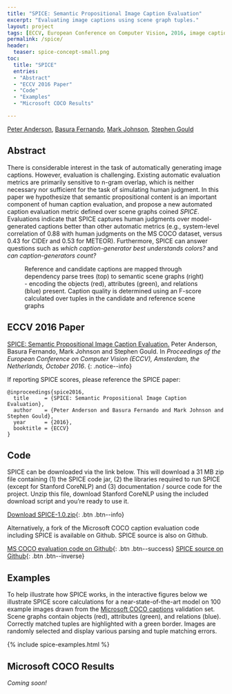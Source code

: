 ```yaml
---
title: "SPICE: Semantic Propositional Image Caption Evaluation"
excerpt: "Evaluating image captions using scene graph tuples."
layout: project
tags: [ECCV, European Conference on Computer Vision, 2016, image captioning, evaluation metric, Microsoft COCO]
permalink: /spice/
header:
  teaser: spice-concept-small.png
toc:
  title: "SPICE"
  entries:
  - "Abstract"
  - "ECCV 2016 Paper"
  - "Code"
  - "Examples"
  - "Microsoft COCO Results"

---
```


[Peter Anderson](/), [Basura Fernando](http://users.cecs.anu.edu.au/~basura/), [Mark Johnson](http://web.science.mq.edu.au/~mjohnson/), [Stephen Gould](http://users.cecs.anu.edu.au/~sgould/)


## Abstract
There is considerable interest in the task of automatically generating image captions. However, evaluation is challenging. Existing automatic evaluation metrics are primarily sensitive to n-gram overlap, which is neither necessary nor sufficient for the task of simulating human judgment. In this paper we hypothesize that semantic propositional content is an important component of human caption evaluation, and propose a new automated caption evaluation metric defined over scene graphs coined *SPICE*. Evaluations indicate that SPICE captures human judgments over model-generated captions better than other automatic metrics (e.g., system-level correlation of 0.88 with human judgments on the MS COCO dataset, versus 0.43 for CIDEr and 0.53 for METEOR). Furthermore, SPICE can answer questions such as *which caption-generator best understands colors?* and *can caption-generators count?*

<figure class="align-center" style="max-width: 433px;"> 
  <img src="{{ site.url }}{{ site.baseurl }}/images/spice-concept.png" alt="">
  <figcaption>Reference and candidate captions are mapped through dependency parse trees (top) to semantic scene graphs (right) - encoding the objects (red), attributes (green), and relations (blue) present. Caption quality is determined using an F-score calculated over tuples in the candidate and reference scene graphs</figcaption>
</figure>

## ECCV 2016 Paper

[SPICE: Semantic Propositional Image Caption Evaluation.](/images/SPICE.pdf) Peter Anderson, Basura Fernando, Mark Johnson and Stephen Gould. In *Proceedings of the European Conference on Computer Vision (ECCV), Amsterdam, the Netherlands, October 2016*.
{: .notice--info}

If reporting SPICE scores, please reference the SPICE paper:

```
@inproceedings{spice2016,
  title     = {SPICE: Semantic Propositional Image Caption Evaluation},
  author    = {Peter Anderson and Basura Fernando and Mark Johnson and Stephen Gould},
  year      = {2016},
  booktitle = {ECCV}
}
```


## Code

SPICE can be downloaded via the link below. This will download a 31 MB zip file containing (1) the SPICE code jar, (2) the libraries required to run SPICE (except for Stanford CoreNLP) and (3) documentation / source code for the project. Unzip this file, download Stanford CoreNLP using the included download script and you’re ready to use it.

[Download SPICE-1.0.zip](/images/SPICE-1.0.zip){: .btn .btn--info}

Alternatively, a fork of the Microsoft COCO caption evaluation code including SPICE is available on Github. 
SPICE source is also on Github.

[MS COCO evaluation code on Github](https://github.com/peteanderson80/coco-caption){: .btn .btn--success} 
[SPICE source on Github](https://github.com/peteanderson80/SPICE){: .btn .btn--inverse}


## Examples

To help illustrate how SPICE works, in the interactive figures below we illustrate SPICE score calculations for a near-state-of-the-art model on 100 example images drawn from the [Microsoft COCO captions](http://mscoco.org) validation set. Scene graphs contain objects (red), attributes (green), and relations (blue). Correctly matched tuples are highlighted with a green border. Images are randomly selected and display various parsing and tuple matching errors.


{% include spice-examples.html %}

## Microsoft COCO Results

*Coming soon!*

